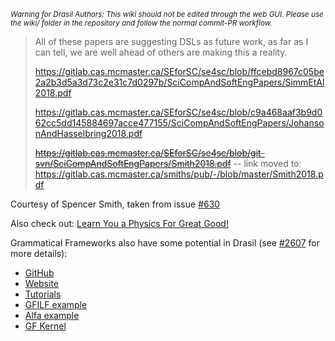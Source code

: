 <small><i>Warning for Drasil Authors: This wiki should not be edited through the web GUI. Please use the wiki/ folder in the repository and follow the normal commit-PR workflow.</i></small>

> All of these papers are suggesting DSLs as future work, as far as I can tell, we are well ahead of others are making this a reality.
>
> https://gitlab.cas.mcmaster.ca/SEforSC/se4sc/blob/ffcebd8967c05be2a2b3d5a3d73c2e31c7d0297b/SciCompAndSoftEngPapers/SimmEtAl2018.pdf
>
> https://gitlab.cas.mcmaster.ca/SEforSC/se4sc/blob/c9a468aaf3b9d062cc5dd145884697acce477155/SciCompAndSoftEngPapers/JohansonAndHasselbring2018.pdf
>
> ~~https://gitlab.cas.mcmaster.ca/SEforSC/se4sc/blob/git-svn/SciCompAndSoftEngPapers/Smith2018.pdf~~ -- link moved to:
> https://gitlab.cas.mcmaster.ca/smiths/pub/-/blob/master/Smith2018.pdf 

Courtesy of Spencer Smith, taken from issue [#630](https://github.com/JacquesCarette/Drasil/issues/630)

Also check out: [Learn You a Physics For Great Good!](https://dslsofmath.github.io/BScProj2018/index.html)

Grammatical Frameworks also have some potential in Drasil (see [#2607](https://github.com/JacquesCarette/Drasil/issues/2607) for more details):
- [GitHub](https://github.com/GrammaticalFramework/)
- [Website](https://www.grammaticalframework.org/)
- [Tutorials](http://www.grammaticalframework.org/doc/tutorial/gf-tutorial.html)
- [GFILF example](https://kwarc.info/people/mkohlhase/submit/lfmtp-19.pdf)
- [Alfa example](https://cth.altocumulus.org/~hallgren/Alfa/Tutorial/GFplugin.html)
- [GF Kernel](https://github.com/kwarc/gf_kernel)